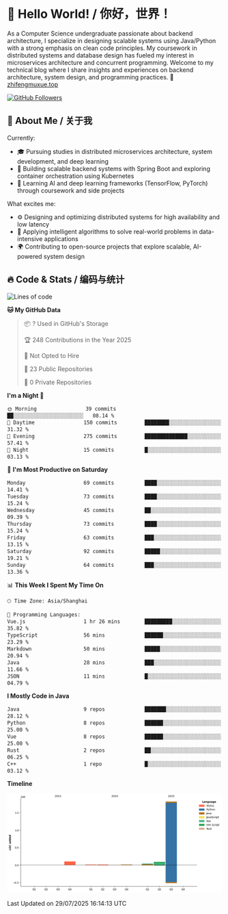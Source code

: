 # 👋 Hello World! / 你好，世界！

As a Computer Science undergraduate passionate about backend architecture, I specialize in designing scalable systems using Java/Python with a strong emphasis on clean code principles. My coursework in distributed systems and database design has fueled my interest in microservices architecture and concurrent programming. Welcome to my technical blog where I share insights and experiences on backend architecture, system design, and programming practices.
🔗 [zhifengmuxue.top](https://zhifengmuxue.top)

[![GitHub Followers](https://img.shields.io/github/followers/zhifengmuxue?logo=github&style=social)](https://github.com/zhifengmuxue)




## 🚀 About Me / 关于我
Currently:
- 🎓 Pursuing studies in distributed microservices architecture, system development, and deep learning
- 🔧 Building scalable backend systems with Spring Boot and exploring container orchestration using Kubernetes
- 🧠 Learning AI and deep learning frameworks (TensorFlow, PyTorch) through coursework and side projects

What excites me:
- ⚙️ Designing and optimizing distributed systems for high availability and low latency
- 🧩 Applying intelligent algorithms to solve real-world problems in data-intensive applications
- 🌍 Contributing to open-source projects that explore scalable, AI-powered system design



## 🔥 Code & Stats / 编码与统计

<!--START_SECTION:waka-->
![Lines of code](https://img.shields.io/badge/From%20Hello%20World%20I%27ve%20Written-2.1%20million%20lines%20of%20code-blue)

**🐱 My GitHub Data** 

> 📦 ? Used in GitHub's Storage 
 > 
> 🏆 248 Contributions in the Year 2025
 > 
> 🚫 Not Opted to Hire
 > 
> 📜 23 Public Repositories 
 > 
> 🔑 0 Private Repositories 
 > 
**I'm a Night 🦉** 

```text
🌞 Morning                39 commits          ██░░░░░░░░░░░░░░░░░░░░░░░   08.14 % 
🌆 Daytime                150 commits         ████████░░░░░░░░░░░░░░░░░   31.32 % 
🌃 Evening                275 commits         ██████████████░░░░░░░░░░░   57.41 % 
🌙 Night                  15 commits          █░░░░░░░░░░░░░░░░░░░░░░░░   03.13 % 
```
📅 **I'm Most Productive on Saturday** 

```text
Monday                   69 commits          ████░░░░░░░░░░░░░░░░░░░░░   14.41 % 
Tuesday                  73 commits          ████░░░░░░░░░░░░░░░░░░░░░   15.24 % 
Wednesday                45 commits          ██░░░░░░░░░░░░░░░░░░░░░░░   09.39 % 
Thursday                 73 commits          ████░░░░░░░░░░░░░░░░░░░░░   15.24 % 
Friday                   63 commits          ███░░░░░░░░░░░░░░░░░░░░░░   13.15 % 
Saturday                 92 commits          █████░░░░░░░░░░░░░░░░░░░░   19.21 % 
Sunday                   64 commits          ███░░░░░░░░░░░░░░░░░░░░░░   13.36 % 
```


📊 **This Week I Spent My Time On** 

```text
🕑︎ Time Zone: Asia/Shanghai

💬 Programming Languages: 
Vue.js                   1 hr 26 mins        █████████░░░░░░░░░░░░░░░░   35.82 % 
TypeScript               56 mins             ██████░░░░░░░░░░░░░░░░░░░   23.29 % 
Markdown                 50 mins             █████░░░░░░░░░░░░░░░░░░░░   20.94 % 
Java                     28 mins             ███░░░░░░░░░░░░░░░░░░░░░░   11.66 % 
JSON                     11 mins             █░░░░░░░░░░░░░░░░░░░░░░░░   04.79 % 
```

**I Mostly Code in Java** 

```text
Java                     9 repos             ███████░░░░░░░░░░░░░░░░░░   28.12 % 
Python                   8 repos             ██████░░░░░░░░░░░░░░░░░░░   25.00 % 
Vue                      8 repos             ██████░░░░░░░░░░░░░░░░░░░   25.00 % 
Rust                     2 repos             ██░░░░░░░░░░░░░░░░░░░░░░░   06.25 % 
C++                      1 repo              █░░░░░░░░░░░░░░░░░░░░░░░░   03.12 % 
```



**Timeline**

![Lines of Code chart](https://raw.githubusercontent.com/zhifengmuxue/zhifengmuxue/main/assets/bar_graph.png)


 Last Updated on 29/07/2025 16:14:13 UTC
<!--END_SECTION:waka-->




